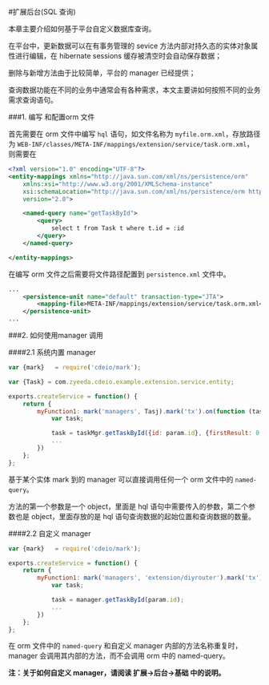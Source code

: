 #扩展后台(SQL 查询)

本章主要介绍如何基于平台自定义数据库查询。

在平台中，更新数据可以在有事务管理的 sevice 方法内部对持久态的实体对象属性进行编辑，在 hibernate sessions 缓存被清空时会自动保存数据；

删除与新增方法由于比较简单，平台的 manager 已经提供；

查询数据功能在不同的业务中通常会有各种需求，本文主要讲如何按照不同的业务需求查询语句。

###1. 编写 和配置orm 文件

首先需要在 orm 文件中编写 `hql` 语句，如文件名称为 `myfile.orm.xml`，存放路径为 `WEB-INF/classes/META-INF/mappings/extension/service/task.orm.xml`，则需要在

```xml
<?xml version="1.0" encoding="UTF-8"?>
<entity-mappings xmlns="http://java.sun.com/xml/ns/persistence/orm"
    xmlns:xsi="http://www.w3.org/2001/XMLSchema-instance"
    xsi:schemaLocation="http://java.sun.com/xml/ns/persistence/orm http://www.oracle.com/webfolder/technetwork/jsc/xml/ns/persistence/orm_2_0.xsd"
    version="2.0">

    <named-query name="getTaskById">
        <query>
            select t from Task t where t.id = :id
        </query>
    </named-query>

</entity-mappings>
```

在编写 orm 文件之后需要将文件路径配置到 `persistence.xml` 文件中。

```xml
...
    <persistence-unit name="default" transaction-type="JTA">
        <mapping-file>META-INF/mappings/extension/service/task.orm.xml</mapping-file>
    </persistence-unit>
...
```

###2. 如何使用manager 调用

####2.1 系统内置 manager

```javascript
var {mark}   = require('cdeio/mark');

var {Task} = com.zyeeda.cdeio.example.extension.service.entity;

exports.createService = function() {
    return {
        myFunction1: mark('managers', Tasj).mark('tx').on(function (taskMgr, param) {
            var task;

            task = taskMgr.getTaskById({id: param.id}, {firstResult: 0, maxResults: 1});
            ...
        })
    };
};
```

基于某个实体 mark 到的 manager 可以直接调用任何一个 orm 文件中的 `named-query`。

方法的第一个参数是一个 object，里面是 hql 语句中需要传入的参数，第二个参数也是 object，里面存放的是 hql 语句查询数据的起始位置和查询数据的数量。

####2.2 自定义 manager

```javascript
var {mark}   = require('cdeio/mark');

exports.createService = function() {
    return {
        myFunction1: mark('managers', 'extension/diyrouter').mark('tx').on(function (manager, param) {
            var task;

            task = manager.getTaskById(param.id);
            ...
        })
    };
};
```

在 orm 文件中的 `named-query` 和自定义 manager 内部的方法名称重复时，manager 会调用其内部的方法，而不会调用 orm 中的 named-query。

**注：关于如何自定义 manager，请阅读 扩展->后台->基础 中的说明。**
